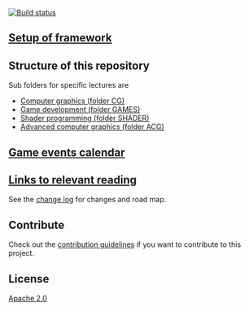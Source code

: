 <!-- Replace this badge with your own-->
[![Build status](https://ci.appveyor.com/api/projects/status/hv6uyc059rqbc6fj?svg=true)](https://ci.appveyor.com/project/madskristensen/extensibilitytools)

## [Setup of framework](setup.md)

## Structure of this repository
Sub folders for specific lectures are
+ [Computer graphics (folder CG)](/CG)
+ [Game development (folder GAMES)](/GAMES/slides)
+ [Shader programming (folder SHADER)](/SHADER)
+ [Advanced computer graphics (folder ACG)](/ACG)

## [Game events calendar](https://goo.gl/SySLwF)

## [Links to relevant reading](links.md)


<!-- Update the VS Gallery link after you upload the VSIX
Download this extension from the [VS Gallery](https://visualstudiogallery.msdn.microsoft.com/[GuidFromGallery])
or get the [CI build](http://vsixgallery.com/extension/VSIXProject1.54f3cce4-4b6d-4ac4-9d64-544105205f90/).
-->

See the [change log](CHANGELOG.md) for changes and road map.

## Contribute
Check out the [contribution guidelines](CONTRIBUTING.md)
if you want to contribute to this project.

## License
[Apache 2.0](LICENSE)